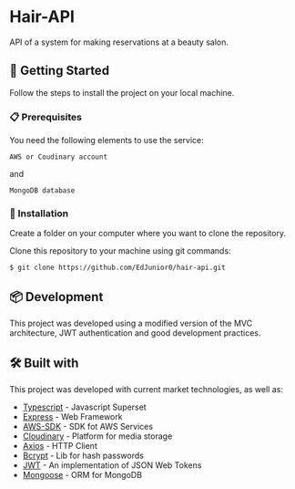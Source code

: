 # Hair-API

API of a system for making reservations at a beauty salon.

## 🚀 Getting Started

Follow the steps to install the project on your local machine.

### 📋 Prerequisites

You need the following elements to use the service:

```
AWS or Coudinary account
```

and

```
MongoDB database
```

### 🔧 Installation

Create a folder on your computer where you want to clone the repository.

Clone this repository to your machine using git commands:

```
$ git clone https://github.com/EdJunior0/hair-api.git
```

## 📦 Development

This project was developed using a modified version of the MVC architecture, JWT authentication and good development practices.

## 🛠️ Built with

This project was developed with current market technologies, as well as:

* [Typescript](https://www.typescriptlang.org/) - Javascript Superset
* [Express](https://expressjs.com/pt-br/) - Web Framework
* [AWS-SDK](https://aws.amazon.com/sdk-for-javascript/) - SDK fot AWS Services
* [Cloudinary](https://cloudinary.com/) - Platform for media storage
* [Axios](https://axios-http.com/ptbr/docs/intro) - HTTP Client
* [Bcrypt](https://www.npmjs.com/package/bcrypt) - Lib for hash passwords
* [JWT](https://www.npmjs.com/package/jsonwebtoken) - An implementation of JSON Web Tokens
* [Mongoose](https://www.npmjs.com/package/mongoose) - ORM for MongoDB
